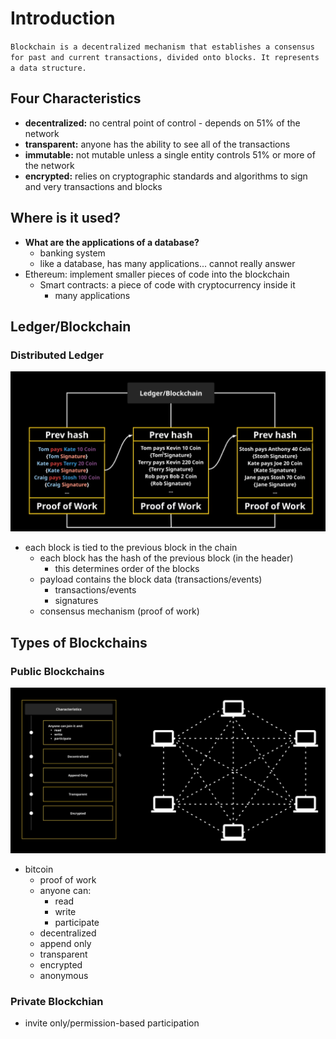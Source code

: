 
# Introduction

`
Blockchain is a decentralized mechanism that establishes a consensus for past and current transactions, divided onto blocks. It represents a data structure.
`

## Four Characteristics
- **decentralized:** no central point of control - depends on 51% of the network 
- **transparent:** anyone has the ability to see all of the transactions
- **immutable:** not mutable unless a single entity controls 51% or more of the network
- **encrypted:** relies on cryptographic standards and algorithms to sign and very transactions and blocks

## Where is it used?
- **What are the applications of a database?**
  - banking system
  - like a database, has many applications... cannot really answer
- Ethereum: implement smaller pieces of code into the blockchain
  - Smart contracts: a piece of code with cryptocurrency inside it
    - many applications
  
## Ledger/Blockchain
### Distributed Ledger
![alt text](./ledgerblockchain.png "Ledger/Blockchain")
- each block is tied to the previous block in the chain
  - each block has the hash of the previous block (in the header)
    - this determines order of the blocks
  - payload contains the block data (transactions/events)
    - transactions/events
    - signatures
  - consensus mechanism (proof of work)

## Types of Blockchains
### Public Blockchains
![alt text](./publicblockchain.png "publicblockchain")
- bitcoin
  - proof of work
  - anyone can:
    - read
    - write
    - participate
  - decentralized
  - append only
  - transparent
  - encrypted
  - anonymous
### Private Blockchian
- invite only/permission-based participation









  


